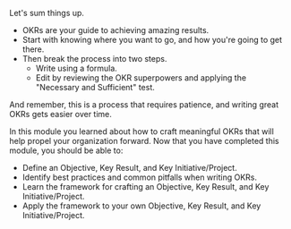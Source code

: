 Let's sum things up.

- OKRs are your guide to achieving amazing results.
- Start with knowing where you want to go, and how you're going to get there.
- Then break the process into two steps.
  - Write using a formula.
  - Edit by reviewing the OKR superpowers and applying the "Necessary and Sufficient" test.

And remember, this is a process that requires patience, and writing great OKRs gets easier over time.

In this module you learned about how to craft meaningful OKRs that will help propel your organization forward. Now that you have completed this module, you should be able to:

- Define an Objective, Key Result, and Key Initiative/Project.
- Identify best practices and common pitfalls when writing OKRs.
- Learn the framework for crafting an Objective, Key Result, and Key Initiative/Project.
- Apply the framework to your own Objective, Key Result, and Key Initiative/Project.
